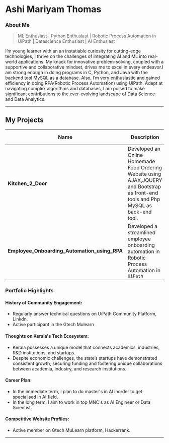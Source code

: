 # Ashi Mariyam Thomas

### About Me

> ML Enthusiast | Python Enthusiast | Robotic Process Automation in UiPath | Datascience Enthusiast | AI Enthusiast
> 
I’m young learner with an an instatiable curiosity for cutting-edge technologies, I thrive on the challenges of integrating AI and ML into real-world applications. My knack for innovative problem-solving, coupled with a supportive and collaborative mindset, drives me to excel in every endeavor.I am strong enough in doing programs in C, Python, and Java with the backend tool MySQL as a database. Also, I’m very enthusiastic and gained efficiency in doing RPA(Robotic Process Automation) using UiPath. Adept at navigating complex algorithms and databases, I am poised to make significant contributions to the ever-evolving landscape of Data Science and Data Analytics.

---

## My Projects

| Name                | Description                                                               | Repo Link                                                      
|---------------------|---------------------------------------------------------------------------|-----------------------------------------------------------------|
| **Kitchen_2_Door**        | Developed an Online Homemade Food Ordering Website using AJAX,JQUERY and Bootstrap as front-end tools and Php MySQL as back-end tool. |[github repo link](https://github.com/ashimariyam/Kitchen_2_Door.git)   |
| **Employee_Onboarding_Automation_using_RPA**        | Developed a streamlined employee onboarding automation in Robotic Process Automation in `UiPath` |   |

### Portfolio Highlights

#### History of Community Engagement:

- Regularly answer technical questions on UiPath Community Platform, Linkdn.
- Active participant in the Gtech Mulearn

#### Thoughts on Kerala's Tech Ecosystem:

- Kerala possesses a unique model that connects academics, industries, R&D institutions, and startups.
-  Despite economic challenges, the state’s startups have demonstrated consistent growth, securing funding and fostering unique collaborations between academia, industry, and research institutions. 
  
#### Career Plan:

- In the immediate term, I plan to do master's in AI inorder to get specialised in AI field.
- In the long term, I aim to work in top MNC's as AI Engineer or Data Scientist.

#### Competitive Website Profiles:

- Active member on Gtech MuLearn platform, Hackerrank.
  


---
